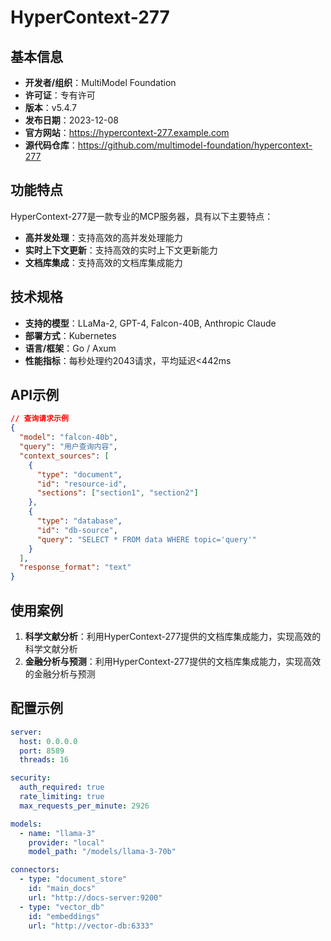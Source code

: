 # HyperContext-277

## 基本信息

- **开发者/组织**：MultiModel Foundation
- **许可证**：专有许可
- **版本**：v5.4.7
- **发布日期**：2023-12-08
- **官方网站**：https://hypercontext-277.example.com
- **源代码仓库**：https://github.com/multimodel-foundation/hypercontext-277

## 功能特点

HyperContext-277是一款专业的MCP服务器，具有以下主要特点：

- **高并发处理**：支持高效的高并发处理能力
- **实时上下文更新**：支持高效的实时上下文更新能力
- **文档库集成**：支持高效的文档库集成能力


## 技术规格

- **支持的模型**：LLaMa-2, GPT-4, Falcon-40B, Anthropic Claude
- **部署方式**：Kubernetes
- **语言/框架**：Go / Axum
- **性能指标**：每秒处理约2043请求，平均延迟<442ms

## API示例

```json
// 查询请求示例
{
  "model": "falcon-40b",
  "query": "用户查询内容",
  "context_sources": [
    {
      "type": "document",
      "id": "resource-id",
      "sections": ["section1", "section2"]
    },
    {
      "type": "database",
      "id": "db-source",
      "query": "SELECT * FROM data WHERE topic='query'"
    }
  ],
  "response_format": "text"
}
```

## 使用案例

1. **科学文献分析**：利用HyperContext-277提供的文档库集成能力，实现高效的科学文献分析
2. **金融分析与预测**：利用HyperContext-277提供的文档库集成能力，实现高效的金融分析与预测


## 配置示例

```yaml
server:
  host: 0.0.0.0
  port: 8589
  threads: 16

security:
  auth_required: true
  rate_limiting: true
  max_requests_per_minute: 2926

models:
  - name: "llama-3"
    provider: "local"
    model_path: "/models/llama-3-70b"

connectors:
  - type: "document_store"
    id: "main_docs"
    url: "http://docs-server:9200"
  - type: "vector_db"
    id: "embeddings"
    url: "http://vector-db:6333"
```